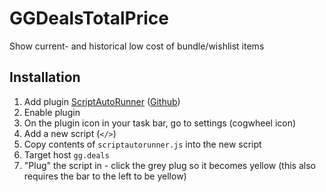 # GGDealsTotalPrice
Show current- and historical low cost of bundle/wishlist items

## Installation
1. Add plugin [ScriptAutoRunner](https://chrome.google.com/webstore/detail/scriptautorunner/gpgjofmpmjjopcogjgdldidobhmjmdbm) ([Github](https://github.com/nakajmg/ScriptAutoRunner))
2. Enable plugin
3. On the plugin icon in your task bar, go to settings (cogwheel icon)
4. Add a new script (`</>`)
5. Copy contents of `scriptautorunner.js` into the new script
6. Target host `gg.deals`
7. "Plug" the script in - click the grey plug so it becomes yellow (this also requires the bar to the left to be yellow)
